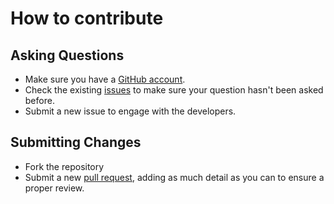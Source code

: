 # How to contribute

## Asking Questions
* Make sure you have a [GitHub account](https://github.com).
* Check the existing [issues](https://github.com/robertcoltheart/ConcurrentTask/issues) to make sure your question hasn't been asked before.
* Submit a new issue to engage with the developers.

## Submitting Changes
* Fork the repository
* Submit a new [pull request](https://github.com/robertcoltheart/ConcurrentTask/pulls), adding as much detail as you can to ensure a proper review.
